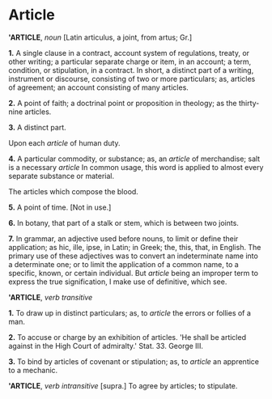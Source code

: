 # Article

**'ARTICLE**, _noun_ \[Latin articulus, a joint, from artus; Gr.\]

**1.** A single clause in a contract, account system of regulations, treaty, or other writing; a particular separate charge or item, in an account; a term, condition, or stipulation, in a contract. In short, a distinct part of a writing, instrument or discourse, consisting of two or more particulars; as, articles of agreement; an account consisting of many articles.

**2.** A point of faith; a doctrinal point or proposition in theology; as the thirty-nine articles.

**3.** A distinct part.

Upon each _article_ of human duty.

**4.** A particular commodity, or substance; as, an _article_ of merchandise; salt is a necessary _article_ In common usage, this word is applied to almost every separate substance or material.

The articles which compose the blood.

**5.** A point of time. \[Not in use.\]

**6.** In botany, that part of a stalk or stem, which is between two joints.

**7.** In grammar, an adjective used before nouns, to limit or define their application; as hic, ille, ipse, in Latin; in Greek; the, this, that, in English. The primary use of these adjectives was to convert an indeterminate name into a determinate one; or to limit the application of a common name, to a specific, known, or certain individual. But _article_ being an improper term to express the true signification, I make use of definitive, which see.

**'ARTICLE**, _verb transitive_

**1.** To draw up in distinct particulars; as, to _article_ the errors or follies of a man.

**2.** To accuse or charge by an exhibition of articles. 'He shall be articled against in the High Court of admiralty.' Stat. 33. George III.

**3.** To bind by articles of covenant or stipulation; as, to _article_ an apprentice to a mechanic.

**'ARTICLE**, _verb intransitive_ \[supra.\] To agree by articles; to stipulate.